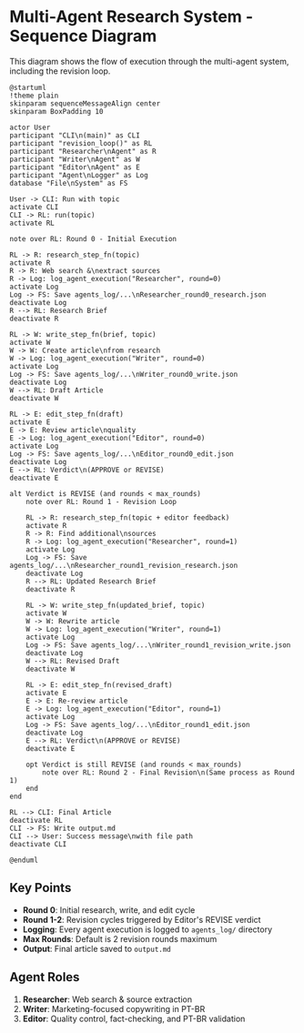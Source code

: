 # Multi-Agent Research System - Sequence Diagram

This diagram shows the flow of execution through the multi-agent system, including the revision loop.

```plantuml
@startuml
!theme plain
skinparam sequenceMessageAlign center
skinparam BoxPadding 10

actor User
participant "CLI\n(main)" as CLI
participant "revision_loop()" as RL
participant "Researcher\nAgent" as R
participant "Writer\nAgent" as W
participant "Editor\nAgent" as E
participant "Agent\nLogger" as Log
database "File\nSystem" as FS

User -> CLI: Run with topic
activate CLI
CLI -> RL: run(topic)
activate RL

note over RL: Round 0 - Initial Execution

RL -> R: research_step_fn(topic)
activate R
R -> R: Web search &\nextract sources
R -> Log: log_agent_execution("Researcher", round=0)
activate Log
Log -> FS: Save agents_log/...\nResearcher_round0_research.json
deactivate Log
R --> RL: Research Brief
deactivate R

RL -> W: write_step_fn(brief, topic)
activate W
W -> W: Create article\nfrom research
W -> Log: log_agent_execution("Writer", round=0)
activate Log
Log -> FS: Save agents_log/...\nWriter_round0_write.json
deactivate Log
W --> RL: Draft Article
deactivate W

RL -> E: edit_step_fn(draft)
activate E
E -> E: Review article\nquality
E -> Log: log_agent_execution("Editor", round=0)
activate Log
Log -> FS: Save agents_log/...\nEditor_round0_edit.json
deactivate Log
E --> RL: Verdict\n(APPROVE or REVISE)
deactivate E

alt Verdict is REVISE (and rounds < max_rounds)
    note over RL: Round 1 - Revision Loop

    RL -> R: research_step_fn(topic + editor feedback)
    activate R
    R -> R: Find additional\nsources
    R -> Log: log_agent_execution("Researcher", round=1)
    activate Log
    Log -> FS: Save agents_log/...\nResearcher_round1_revision_research.json
    deactivate Log
    R --> RL: Updated Research Brief
    deactivate R

    RL -> W: write_step_fn(updated_brief, topic)
    activate W
    W -> W: Rewrite article
    W -> Log: log_agent_execution("Writer", round=1)
    activate Log
    Log -> FS: Save agents_log/...\nWriter_round1_revision_write.json
    deactivate Log
    W --> RL: Revised Draft
    deactivate W

    RL -> E: edit_step_fn(revised_draft)
    activate E
    E -> E: Re-review article
    E -> Log: log_agent_execution("Editor", round=1)
    activate Log
    Log -> FS: Save agents_log/...\nEditor_round1_edit.json
    deactivate Log
    E --> RL: Verdict\n(APPROVE or REVISE)
    deactivate E

    opt Verdict is still REVISE (and rounds < max_rounds)
        note over RL: Round 2 - Final Revision\n(Same process as Round 1)
    end
end

RL --> CLI: Final Article
deactivate RL
CLI -> FS: Write output.md
CLI --> User: Success message\nwith file path
deactivate CLI

@enduml
```

## Key Points

- **Round 0**: Initial research, write, and edit cycle
- **Round 1-2**: Revision cycles triggered by Editor's REVISE verdict
- **Logging**: Every agent execution is logged to `agents_log/` directory
- **Max Rounds**: Default is 2 revision rounds maximum
- **Output**: Final article saved to `output.md`

## Agent Roles

1. **Researcher**: Web search & source extraction
2. **Writer**: Marketing-focused copywriting in PT-BR
3. **Editor**: Quality control, fact-checking, and PT-BR validation
